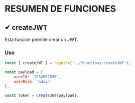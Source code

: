 # RESUMEN DE FUNCIONES

## ✔ createJWT

Esta función permite crear un JWT.

### Uso

```javascript
const { createJWT } = require('../functions/createJWT');

const payload = {
    userId: '1234567890',
    userRole: 'admin'
};

const token = createJWT(payload);
```
